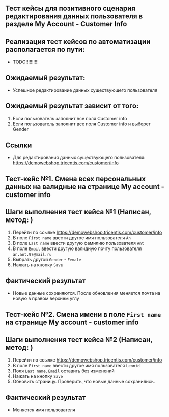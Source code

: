 ## Тест кейсы для позитивного сценария редактирования данных пользователя в разделе My Account - Customer Info

## Реализация тест кейсов по автоматизации располагается по пути:

- TODO!!!!!!!!!!

## Ожидаемый результат:

- Успешное редактирование данных существующего пользователя

## Ожидаемый результат зависит от того:

1) Если пользователь заполнит все поля Customer info
2) Если пользователь заполнит все поля Customer info и выберет Gender

## Ссылки

- Для редактирования данных существующего пользователя: https://demowebshop.tricentis.com/customer/info

## Тест-кейс №1. Смена всех персональных данных на валидные на странице My account  - customer info
## Шаги выполнения тест кейса №1 (Написан, метод: )

1) Перейти по ссылке https://demowebshop.tricentis.com/customer/info
2) В поле `First name` ввести другое имя пользователя `An`
3) В поле `Last name` ввести другую фамилию пользователя `Ant`
4) В поле `Email` ввести другую валидную почту пользователя `an.ant.97@mail.ru`
5) Выбрать другой `Gender` - `Female`
6) Нажать на кнопку `Save`

## Фактический результат
- Новые данные сохраняются. После обновления меняется почта на новую в правом верхнем углу

## Тест-кейс №2. Смена имени в поле `First name` на странице My account  - customer info
## Шаги выполнения тест кейса №2 (Написан, метод: )

1) Перейти по ссылке https://demowebshop.tricentis.com/customer/info
2) В поле `First name` ввести другое имя пользователя `Leonid`
3) Поля `Last name`, `Email` оставить без изменений
4) Нажать на кнопку `Save`
5) Обновить страницу. Проверить, что новые данные сохранились.

## Фактический результат
- Меняется имя пользователя




